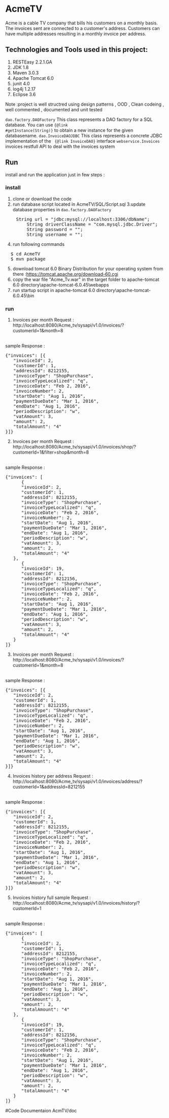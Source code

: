 # AcmeTV
Acme is a cable TV company that bills his customers on a monthly basis. The invoices sent are connected to a customer's address. Customers
can have multiple addresses resulting in a monthly invoice per address.

## Technologies and Tools used in this project:
1. RESTEasy 2.2.1.GA
2. JDK 1.8
3. Maven 3.0.3
4. Apache Tomcat 6.0
5. junit 4.0
6. log4j 1.2.17
7. Eclipse 3.6

Note :project is well structred using design patterns , OOD , Clean codeing , well commented , documented and unit tested


<code>dao.factory.DAOFactory</code> This class represents a DAO factory for a SQL database. You can use <code>{@link #getInstance(String)}</code> to obtain a new instance for the given databasename.
<code>dao.InvoiceDAOJDBC</code> This class represents a concrete JDBC implementation of the
 <code> {@link InvoiceDAO}</code> interface
<code>webservice.Invoices</code> invoices restfull API to deal with the invoices system 

## Run
install and run the application just in few steps :

### install
1. clone or download the code 
2. run database script located in AcmeTV/SQL/Script.sql
3.update database properties in <code>dao.factory.DAOFactory</code> 
<pre>
	String url = "jdbc:mysql://localhost:3306/dbName";
		String driverClassName = "com.mysql.jdbc.Driver";
		String password = "";
		String username = "";
</pre>
4. run following commands 
<pre>
  $ cd AcmeTV
  $ mvn package
</pre>
5. download tomcat 6.0 Binary Distribution for your operating system from there :https://tomcat.apache.org/download-60.cgi
6. copy the war file "Acme_Tv.war" in the target folder to apache-tomcat 6.0 directory\apache-tomcat-6.0.45\webapps 
7. run startup script in apache-tomcat 6.0 directory\apache-tomcat-6.0.45\bin


### run
1. Invoices per month 
Request : http://localhost:8080/Acme_tv/sysapi/v1.0/invoices/?customerId=1&month=8
</br>
sample Response :
<pre>
{"invoices": [{
   "invoiceId": 2,
   "customerId": 1,
   "addressId": 8212155,
   "invoiceType": "ShopPurchase",
   "invoiceTypeLocalized": "q",
   "invoiceDate": "Feb 2, 2016",
   "invoiceNumber": 2,
   "startDate": "Aug 1, 2016",
   "paymentDueDate": "Mar 1, 2016",
   "endDate": "Aug 1, 2016",
   "periodDescription": "w",
   "vatAmount": 3,
   "amount": 2,
   "totalAmount": "4"
}]}
</pre>

2. Invoices per month 
Request : http://localhost:8080/Acme_tv/sysapi/v1.0/invoices/shop/?customerId=1&filter=shop&month=8
</br>
sample Response :
<pre>
{"invoices": [
      {
      "invoiceId": 2,
      "customerId": 1,
      "addressId": 8212155,
      "invoiceType": "ShopPurchase",
      "invoiceTypeLocalized": "q",
      "invoiceDate": "Feb 2, 2016",
      "invoiceNumber": 2,
      "startDate": "Aug 1, 2016",
      "paymentDueDate": "Mar 1, 2016",
      "endDate": "Aug 1, 2016",
      "periodDescription": "w",
      "vatAmount": 3,
      "amount": 2,
      "totalAmount": "4"
   },
      {
      "invoiceId": 19,
      "customerId": 1,
      "addressId": 8212156,
      "invoiceType": "ShopPurchase",
      "invoiceTypeLocalized": "q",
      "invoiceDate": "Feb 2, 2016",
      "invoiceNumber": 2,
      "startDate": "Aug 1, 2016",
      "paymentDueDate": "Mar 1, 2016",
      "endDate": "Aug 1, 2016",
      "periodDescription": "w",
      "vatAmount": 3,
      "amount": 2,
      "totalAmount": "4"
   }
]}
</pre>

3. Invoices per month 
Request : http://localhost:8080/Acme_tv/sysapi/v1.0/invoices/?customerId=1&month=8
</br>
sample Response :
<pre>
{"invoices": [{
   "invoiceId": 2,
   "customerId": 1,
   "addressId": 8212155,
   "invoiceType": "ShopPurchase",
   "invoiceTypeLocalized": "q",
   "invoiceDate": "Feb 2, 2016",
   "invoiceNumber": 2,
   "startDate": "Aug 1, 2016",
   "paymentDueDate": "Mar 1, 2016",
   "endDate": "Aug 1, 2016",
   "periodDescription": "w",
   "vatAmount": 3,
   "amount": 2,
   "totalAmount": "4"
}]}
</pre>


4. Invoices history per address
Request : http://localhost:8080/Acme_tv/sysapi/v1.0/invoices/address/?customerId=1&addressId=8212155
</br>
sample Response :
<pre>
{"invoices": [{
   "invoiceId": 2,
   "customerId": 1,
   "addressId": 8212155,
   "invoiceType": "ShopPurchase",
   "invoiceTypeLocalized": "q",
   "invoiceDate": "Feb 2, 2016",
   "invoiceNumber": 2,
   "startDate": "Aug 1, 2016",
   "paymentDueDate": "Mar 1, 2016",
   "endDate": "Aug 1, 2016",
   "periodDescription": "w",
   "vatAmount": 3,
   "amount": 2,
   "totalAmount": "4"
}]}
</pre>

5. Invoices history full
sample Request : http://localhost:8080/Acme_tv/sysapi/v1.0/invoices/history/?customerId=1
</br>
sample Response :
<pre>
{"invoices": [
      {
      "invoiceId": 2,
      "customerId": 1,
      "addressId": 8212155,
      "invoiceType": "ShopPurchase",
      "invoiceTypeLocalized": "q",
      "invoiceDate": "Feb 2, 2016",
      "invoiceNumber": 2,
      "startDate": "Aug 1, 2016",
      "paymentDueDate": "Mar 1, 2016",
      "endDate": "Aug 1, 2016",
      "periodDescription": "w",
      "vatAmount": 3,
      "amount": 2,
      "totalAmount": "4"
   },
      {
      "invoiceId": 19,
      "customerId": 1,
      "addressId": 8212156,
      "invoiceType": "ShopPurchase",
      "invoiceTypeLocalized": "q",
      "invoiceDate": "Feb 2, 2016",
      "invoiceNumber": 2,
      "startDate": "Aug 1, 2016",
      "paymentDueDate": "Mar 1, 2016",
      "endDate": "Aug 1, 2016",
      "periodDescription": "w",
      "vatAmount": 3,
      "amount": 2,
      "totalAmount": "4"
   }
]}
</pre>



#Code Documentaion 
AcmTV/doc
